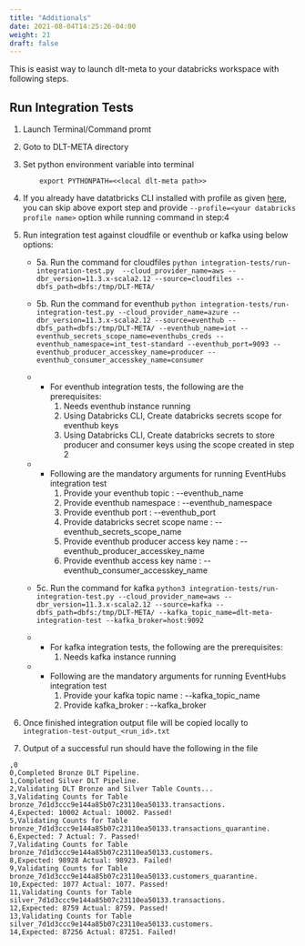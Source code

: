 ```yaml
---
title: "Additionals"
date: 2021-08-04T14:25:26-04:00
weight: 21
draft: false
---
```

 This is easist way to launch dlt-meta to your databricks workspace with following steps.

## Run Integration Tests
1. Launch Terminal/Command promt

2. Goto to DLT-META directory

3. Set python environment variable into terminal
    ```
        export PYTHONPATH=<<local dlt-meta path>>
    ```

4. If you already have datatbricks CLI installed with profile as given [here](https://docs.databricks.com/en/dev-tools/cli/profiles.html), you can skip above export step and provide `--profile=<your databricks profile name>` option while running command in step:4

5. Run integration test against cloudfile or eventhub or kafka using below options:
    - 5a. Run the command for cloudfiles ```python integration-tests/run-integration-test.py  --cloud_provider_name=aws --dbr_version=11.3.x-scala2.12 --source=cloudfiles --dbfs_path=dbfs:/tmp/DLT-META/```

    - 5b. Run the command for eventhub ```python integration-tests/run-integration-test.py --cloud_provider_name=azure --dbr_version=11.3.x-scala2.12 --source=eventhub --dbfs_path=dbfs:/tmp/DLT-META/ --eventhub_name=iot --eventhub_secrets_scope_name=eventhubs_creds --eventhub_namespace=int_test-standard --eventhub_port=9093 --eventhub_producer_accesskey_name=producer --eventhub_consumer_accesskey_name=consumer```

    - - For eventhub integration tests, the following are the prerequisites:
        1. Needs eventhub instance running
        2. Using Databricks CLI, Create databricks secrets scope for eventhub keys
        3. Using Databricks CLI, Create databricks secrets to store producer and consumer keys using the scope created in step 2 

    - - Following are the mandatory arguments for running EventHubs integration test
        1. Provide your eventhub topic : --eventhub_name
        2. Provide eventhub namespace : --eventhub_namespace
        3. Provide eventhub port : --eventhub_port
        4. Provide databricks secret scope name : --eventhub_secrets_scope_name
        5. Provide eventhub producer access key name : --eventhub_producer_accesskey_name
        6. Provide eventhub access key name : --eventhub_consumer_accesskey_name


    - 5c. Run the command for kafka ```python3 integration-tests/run-integration-test.py --cloud_provider_name=aws --dbr_version=11.3.x-scala2.12 --source=kafka --dbfs_path=dbfs:/tmp/DLT-META/ --kafka_topic_name=dlt-meta-integration-test --kafka_broker=host:9092```

    - - For kafka integration tests, the following are the prerequisites:
        1. Needs kafka instance running

    - - Following are the mandatory arguments for running EventHubs integration test
        1. Provide your kafka topic name : --kafka_topic_name
        2. Provide kafka_broker : --kafka_broker

6. Once finished integration output file will be copied locally to 
```integration-test-output_<run_id>.txt```

7. Output of a successful run should have the following in the file 
```
,0
0,Completed Bronze DLT Pipeline.
1,Completed Silver DLT Pipeline.
2,Validating DLT Bronze and Silver Table Counts...
3,Validating Counts for Table bronze_7d1d3ccc9e144a85b07c23110ea50133.transactions.
4,Expected: 10002 Actual: 10002. Passed!
5,Validating Counts for Table bronze_7d1d3ccc9e144a85b07c23110ea50133.transactions_quarantine.
6,Expected: 7 Actual: 7. Passed!
7,Validating Counts for Table bronze_7d1d3ccc9e144a85b07c23110ea50133.customers.
8,Expected: 98928 Actual: 98923. Failed!
9,Validating Counts for Table bronze_7d1d3ccc9e144a85b07c23110ea50133.customers_quarantine.
10,Expected: 1077 Actual: 1077. Passed!
11,Validating Counts for Table silver_7d1d3ccc9e144a85b07c23110ea50133.transactions.
12,Expected: 8759 Actual: 8759. Passed!
13,Validating Counts for Table silver_7d1d3ccc9e144a85b07c23110ea50133.customers.
14,Expected: 87256 Actual: 87251. Failed!
```